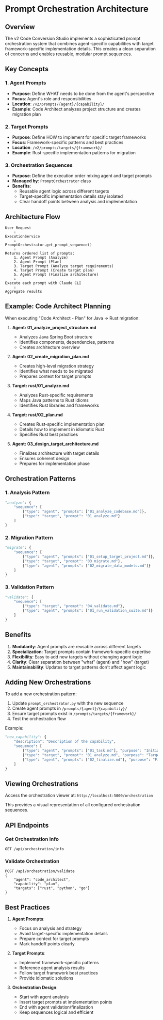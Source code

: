 # Prompt Orchestration Architecture

## Overview

The v2 Code Conversion Studio implements a sophisticated prompt orchestration system that combines agent-specific capabilities with target framework-specific implementation details. This creates a clean separation of concerns and enables reusable, modular prompt sequences.

## Key Concepts

### 1. Agent Prompts
- **Purpose**: Define WHAT needs to be done from the agent's perspective
- **Focus**: Agent's role and responsibilities
- **Location**: `/v2/prompts/{agent}/{capability}/`
- **Example**: Code Architect analyzes project structure and creates migration plan

### 2. Target Prompts
- **Purpose**: Define HOW to implement for specific target frameworks
- **Focus**: Framework-specific patterns and best practices
- **Location**: `/v2/prompts/targets/{framework}/`
- **Example**: Rust-specific implementation patterns for migration

### 3. Orchestration Sequences
- **Purpose**: Define the execution order mixing agent and target prompts
- **Managed by**: `PromptOrchestrator` class
- **Benefits**: 
  - Reusable agent logic across different targets
  - Target-specific implementation details stay isolated
  - Clear handoff points between analysis and implementation

## Architecture Flow

```
User Request
    ↓
ExecutionService
    ↓
PromptOrchestrator.get_prompt_sequence()
    ↓
Returns ordered list of prompts:
    1. Agent Prompt (Analyze)
    2. Agent Prompt (Plan) 
    3. Target Prompt (Analyze target requirements)
    4. Target Prompt (Create target plan)
    5. Agent Prompt (Finalize architecture)
    ↓
Execute each prompt with Claude CLI
    ↓
Aggregate results
```

## Example: Code Architect Planning

When executing "Code Architect - Plan" for Java → Rust migration:

1. **Agent: 01_analyze_project_structure.md**
   - Analyzes Java Spring Boot structure
   - Identifies components, dependencies, patterns
   - Creates architecture overview

2. **Agent: 02_create_migration_plan.md**
   - Creates high-level migration strategy
   - Identifies what needs to be migrated
   - Prepares context for target prompts

3. **Target: rust/01_analyze.md**
   - Analyzes Rust-specific requirements
   - Maps Java patterns to Rust idioms
   - Identifies Rust libraries and frameworks

4. **Target: rust/02_plan.md**
   - Creates Rust-specific implementation plan
   - Details how to implement in idiomatic Rust
   - Specifies Rust best practices

5. **Agent: 03_design_target_architecture.md**
   - Finalizes architecture with target details
   - Ensures coherent design
   - Prepares for implementation phase

## Orchestration Patterns

### 1. Analysis Pattern
```python
"analyze": {
    "sequence": [
        {"type": "agent", "prompts": ["01_analyze_codebase.md"]},
        {"type": "target", "prompt": "01_analyze.md"}
    ]
}
```

### 2. Migration Pattern
```python
"migrate": {
    "sequence": [
        {"type": "agent", "prompts": ["01_setup_target_project.md"]},
        {"type": "target", "prompt": "03_migrate.md"},
        {"type": "agent", "prompts": ["02_migrate_data_models.md"]}
    ]
}
```

### 3. Validation Pattern
```python
"validate": {
    "sequence": [
        {"type": "target", "prompt": "04_validate.md"},
        {"type": "agent", "prompts": ["01_run_validation_suite.md"]}
    ]
}
```

## Benefits

1. **Modularity**: Agent prompts are reusable across different targets
2. **Specialization**: Target prompts contain framework-specific expertise
3. **Flexibility**: Easy to add new targets without changing agent logic
4. **Clarity**: Clear separation between "what" (agent) and "how" (target)
5. **Maintainability**: Updates to target patterns don't affect agent logic

## Adding New Orchestrations

To add a new orchestration pattern:

1. Update `prompt_orchestrator.py` with the new sequence
2. Create agent prompts in `/prompts/{agent}/{capability}/`
3. Ensure target prompts exist in `/prompts/targets/{framework}/`
4. Test the orchestration flow

Example:
```python
"new_capability": {
    "description": "Description of the capability",
    "sequence": [
        {"type": "agent", "prompts": ["01_task.md"], "purpose": "Initial task"},
        {"type": "target", "prompt": "01_analyze.md", "purpose": "Target analysis"},
        {"type": "agent", "prompts": ["02_finalize.md"], "purpose": "Finalize"}
    ]
}
```

## Viewing Orchestrations

Access the orchestration viewer at: `http://localhost:5000/orchestration`

This provides a visual representation of all configured orchestration sequences.

## API Endpoints

### Get Orchestration Info
```
GET /api/orchestration/info
```

### Validate Orchestration
```
POST /api/orchestration/validate
{
    "agent": "code_architect",
    "capability": "plan",
    "targets": ["rust", "python", "go"]
}
```

## Best Practices

1. **Agent Prompts**:
   - Focus on analysis and strategy
   - Avoid target-specific implementation details
   - Prepare context for target prompts
   - Mark handoff points clearly

2. **Target Prompts**:
   - Implement framework-specific patterns
   - Reference agent analysis results
   - Follow target framework best practices
   - Provide idiomatic solutions

3. **Orchestration Design**:
   - Start with agent analysis
   - Insert target prompts at implementation points
   - End with agent validation/finalization
   - Keep sequences logical and efficient